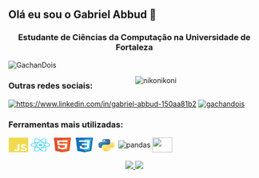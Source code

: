 ## Olá eu sou o Gabriel Abbud 👋
<h3 align = "center"> Estudante de Ciências da Computação na Universidade de Fortaleza </h3>

<p align="left"> <img src="https://komarev.com/ghpvc/?username=GachanDois&label=Profile%20views&color=0e75b6&style=flat" alt="GachanDois" /> </p>

<img align="right" src="https://tenor.com/view/nico-love-live-anime-nico-nico-nii-cute-gif-16376996.gif" alt="nikonikoni" width="250" >

<h3 align="left">Outras redes sociais:</h3>
<p align="left">
<a href="https://www.linkedin.com/in/gabriel-abbud-150aa81b2" target="blank"><img align="center" src="https://raw.githubusercontent.com/rahuldkjain/github-profile-readme-generator/master/src/images/icons/Social/linked-in-alt.svg" alt="https://www.linkedin.com/in/gabriel-abbud-150aa81b2"  height="30" width="40" /></a>
<a href="https://instagram.com/gachandois" target="blank"><img align="center" src="https://raw.githubusercontent.com/rahuldkjain/github-profile-readme-generator/master/src/images/icons/Social/instagram.svg" alt="gachandois" height="30" width="40" /></a>
</p>

<h3>Ferramentas mais utilizadas: </h3>
<div style="display: inline_block">
  <img align="center" alt="Js" height="30" width="40" src="https://raw.githubusercontent.com/devicons/devicon/master/icons/javascript/javascript-plain.svg">
  <img align="center" alt="React" height="30" width="40" src="https://raw.githubusercontent.com/devicons/devicon/master/icons/react/react-original.svg">
  <img align="center" alt="HTML" height="30" width="40" src="https://raw.githubusercontent.com/devicons/devicon/master/icons/html5/html5-original.svg">
  <img align="center" alt="CSS" height="30" width="40" src="https://raw.githubusercontent.com/devicons/devicon/master/icons/css3/css3-original.svg">
  <img align="center" alt="Python" height="30" width="40" src="https://raw.githubusercontent.com/devicons/devicon/master/icons/python/python-original.svg">
  <img align="center" alt="pandas" height = "30" width = "40" src="https://cdn.jsdelivr.net/gh/devicons/devicon/icons/pandas/pandas-original.svg" />
  <img align="center" alt "jupyter" height="30" width= "40" src="https://cdn.jsdelivr.net/gh/devicons/devicon/icons/jupyter/jupyter-original-wordmark.svg" />
</div>
<br>


<div align="center">
  <a href="https://github.com/GachanDois">
  <img height="180em" src="https://github-readme-stats.vercel.app/api?username=GachanDois&show_icons=true&theme=dark&include_all_commits=true&count_private=true"/>
  <img height="180em" src="https://github-readme-stats.vercel.app/api/top-langs/?username=GachanDois&layout=compact&langs_count=7&theme=dark"/>
</div>
